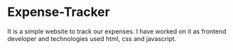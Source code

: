 # Expense-Tracker
It is a simple website to track our expenses. I have worked on it as frontend developer and technologies used html, css and javascript.
